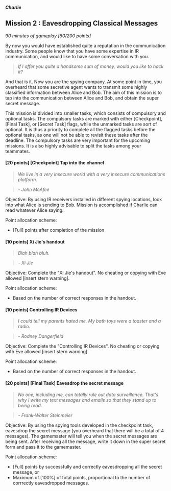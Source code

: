 **_Charlie_**
## Mission 2 : Eavesdropping Classical Messages
*90 minutes of gameplay [60/200 points]*

By now you would have established quite a reputation in the communication industry. Some people know that you have some expertise in IR communication, and would like to have some conversation with you.

> *If I offer you quite a handsome sum of money, would you like to hack it?*

And that is it. Now you are the spying company. At some point in time, you overheard that some secretive agent wants to transmit some highly classified information between Alice and Bob. The aim of this mission is to tap into the communication between Alice and Bob, and obtain the super secret message.

This mission is divided into smaller tasks, which consists of compulsory and optional tasks. The compulsory tasks are marked with either [Checkpoint], [Final Task], or [Secret Task] flags, while the unmarked tasks are sort of optional. It is thus a priority to complete all the flagged tasks before the optional tasks, as one will not be able to revisit these tasks after the deadline. The compulsory tasks are very important for the upcoming missions. It is also highly advisable to split the tasks among your teammates.

#### [20 points] [Checkpoint] Tap into the channel
> *We live in a very insecure world with a very insecure communications platform.*

> *- John McAfee*

Objective: By using IR receivers installed in different spying locations, look into what Alice is sending to Bob. Mission is accomplished if Charlie can read whatever Alice saying.

Point allocation scheme:
* [Full] points after completion of the mission

#### [10 points] Xi Jie's handout
> *Blah blah bluh.*

> *- Xi Jie*

Objective: Complete the "Xi Jie's handout". No cheating or copying with Eve allowed [insert stern warning].

Point allocation scheme:
* Based on the number of correct responses in the handout.

#### [10 points] Controlling IR Devices
> *I could tell my parents hated me. My bath toys were a toaster and a radio.*

> *- Rodney Dangerfield*

Objective: Complete the "Controlling IR Devices". No cheating or copying with Eve allowed [insert stern warning].

Point allocation scheme:
* Based on the number of correct responses in the handout.

#### [20 points] [Final Task] Eavesdrop the secret message
> *No one, including me, can totally rule out data surveillance. That's why I write my text messages and emails so that they stand up to being read.*

> *- Frank-Walter Steinmeier*

Objective: By using the spying tools developed in the checkpoint task, eavesdrop the secret message (you overheard that there will be a total of 4 messages). The gamemaster will tell you when the secret messages are being sent. After receiving all the message, write it down in the super secret form and pass it to the gamemaster.

Point allocation scheme:
* [Full] points by successfully and correctly eavesdropping all the secret message, or
* Maximum of [100%] of total points, proportional to the number of corrrectly eavesdropped messages.
